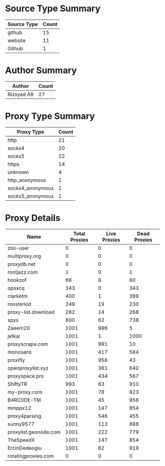 # Source Type Summary

| Source Type | Count |
|-------------|-------|
| github | 15 |
| website | 11 |
| Github | 1 |


# Author Summary

| Author | Count |
|--------|-------|
| Rizsyad AR | 27 |


# Proxy Type Summary

| Proxy Type | Count |
|------------|-------|
| http | 21 |
| socks4 | 20 |
| socks5 | 22 |
| https | 14 |
| unknown | 4 |
| http_anonymous | 1 |
| socks4_anonymous | 1 |
| socks5_anonymous | 1 |


# Proxy Details

| Name | Total Proxies | Live Proxies | Dead Proxies |
|------|---------------|--------------|---------------|
| zloi-user | 0 | 0 | 0 |
| multiproxy.org | 0 | 0 | 0 |
| proxydb.net | 0 | 0 | 0 |
| rootjazz.com | 1 | 0 | 1 |
| hookzof | 66 | 6 | 60 |
| opsxcq | 343 | 0 | 343 |
| clarketm | 400 | 1 | 399 |
| roosterkid | 249 | 19 | 230 |
| proxy-list.download | 282 | 14 | 268 |
| spys | 800 | 62 | 738 |
| Zaeem20 | 1001 | 996 | 5 |
| jetkai | 1001 | 1 | 1000 |
| proxyscrape.com | 1001 | 991 | 10 |
| monosans | 1001 | 417 | 584 |
| proxifly | 1001 | 958 | 43 |
| openproxylist.xyz | 1001 | 361 | 640 |
| proxyspace.pro | 1001 | 434 | 567 |
| ShiftyTR | 993 | 83 | 910 |
| my-proxy.com | 1001 | 78 | 923 |
| B4RC0DE-TM | 1001 | 45 | 956 |
| mmppx12 | 1001 | 147 | 854 |
| proxy4parsing | 1001 | 546 | 455 |
| sunny9577 | 1001 | 113 | 888 |
| proxylist.geonode.com | 1001 | 222 | 779 |
| TheSpeedX | 1001 | 147 | 854 |
| ErcinDedeoglu | 1001 | 82 | 919 |
| rotatingproxies.com | 0 | 0 | 0 |
